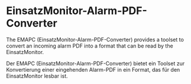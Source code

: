 # EinsatzMonitor-Alarm-PDF-Converter
The EMAPC (EinsatzMonitor-Alarm-PDF-Converter) provides a toolset to convert an incoming alarm PDF into a format that can be read by the EinsatzMonitor.

Der EMAPC (EinsatzMonitor-Alarm-PDF-Converter) bietet ein Toolset zur Konvertierung einer eingehenden Alarm-PDF in ein Format, das für den EinsatzMonitor lesbar ist.
